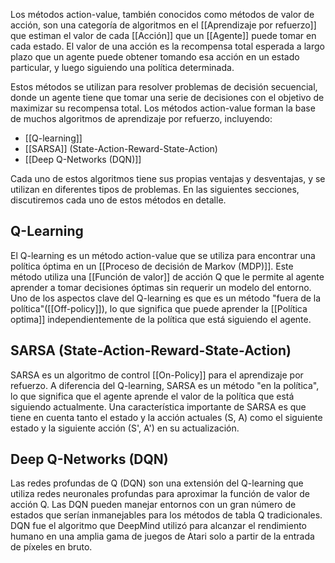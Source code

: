 
Los métodos action-value, también conocidos como métodos de valor de acción, son una categoría de algoritmos en el  [[Aprendizaje por refuerzo]] que estiman el valor de cada [[Acción]] que un [[Agente]] puede tomar en cada estado. El valor de una acción es la recompensa total esperada a largo plazo que un agente puede obtener tomando esa acción en un estado particular, y luego siguiendo una política determinada.

Estos métodos se utilizan para resolver problemas de decisión secuencial, donde un agente tiene que tomar una serie de decisiones con el objetivo de maximizar su recompensa total. Los métodos action-value forman la base de muchos algoritmos de aprendizaje por refuerzo, incluyendo:

- [[Q-learning]]
- [[SARSA]] (State-Action-Reward-State-Action)
- [[Deep Q-Networks (DQN)]]

Cada uno de estos algoritmos tiene sus propias ventajas y desventajas, y se utilizan en diferentes tipos de problemas. En las siguientes secciones, discutiremos cada uno de estos métodos en detalle.


## Q-Learning

El Q-learning es un método action-value que se utiliza para encontrar una política óptima en un [[Proceso de decisión de Markov (MDP)]]. Este método utiliza una [[Función de valor]] de acción Q que le permite al agente aprender a tomar decisiones óptimas sin requerir un modelo del entorno. Uno de los aspectos clave del Q-learning es que es un método "fuera de la política"([[Off-policy]]), lo que significa que puede aprender la [[Política optima]] independientemente de la política que está siguiendo el agente.

## SARSA (State-Action-Reward-State-Action)

SARSA es un algoritmo de control [[On-Policy]] para el aprendizaje por refuerzo. A diferencia del Q-learning, SARSA es un método "en la política", lo que significa que el agente aprende el valor de la política que está siguiendo actualmente. Una característica importante de SARSA es que tiene en cuenta tanto el estado y la acción actuales (S, A) como el siguiente estado y la siguiente acción (S', A') en su actualización.

## Deep Q-Networks (DQN)

Las redes profundas de Q (DQN) son una extensión del Q-learning que utiliza redes neuronales profundas para aproximar la función de valor de acción Q. Las DQN pueden manejar entornos con un gran número de estados que serían inmanejables para los métodos de tabla Q tradicionales. DQN fue el algoritmo que DeepMind utilizó para alcanzar el rendimiento humano en una amplia gama de juegos de Atari solo a partir de la entrada de píxeles en bruto.
